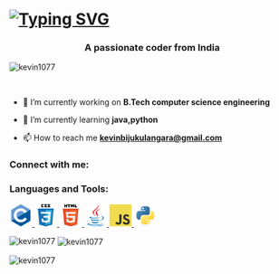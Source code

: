 # [![Typing SVG](https://readme-typing-svg.demolab.com/?lines=Hi!+👋;I'm+Kevin+Biju)](https://git.io/typing-svg)
<h3 align="center">A passionate coder from India</h3>

<p align="left"> <img src="https://komarev.com/ghpvc/?username=kevin1077&label=Profile%20views&color=0e75b6&style=flat" alt="kevin1077" /> </p>

<p align="left"> <a href="https://twitter.com/" target="blank"><img src="https://img.shields.io/twitter/follow/?logo=twitter&style=for-the-badge" alt="" /></a> </p>

- 🔭 I’m currently working on **B.Tech computer science engineering**

- 🌱 I’m currently learning **java,python**

- 📫 How to reach me **kevinbijukulangara@gmail.com**

<h3 align="left">Connect with me:</h3>
<p align="left">
</p>

<h3 align="left">Languages and Tools:</h3>
<p align="left"> <a href="https://www.cprogramming.com/" target="_blank" rel="noreferrer"> <img src="https://raw.githubusercontent.com/devicons/devicon/master/icons/c/c-original.svg" alt="c" width="40" height="40"/> </a> <a href="https://www.w3schools.com/css/" target="_blank" rel="noreferrer"> <img src="https://raw.githubusercontent.com/devicons/devicon/master/icons/css3/css3-original-wordmark.svg" alt="css3" width="40" height="40"/> </a> <a href="https://www.w3.org/html/" target="_blank" rel="noreferrer"> <img src="https://raw.githubusercontent.com/devicons/devicon/master/icons/html5/html5-original-wordmark.svg" alt="html5" width="40" height="40"/> </a> <a href="https://www.java.com" target="_blank" rel="noreferrer"> <img src="https://raw.githubusercontent.com/devicons/devicon/master/icons/java/java-original.svg" alt="java" width="40" height="40"/> </a> <a href="https://developer.mozilla.org/en-US/docs/Web/JavaScript" target="_blank" rel="noreferrer"> <img src="https://raw.githubusercontent.com/devicons/devicon/master/icons/javascript/javascript-original.svg" alt="javascript" width="40" height="40"/> </a> <a href="https://www.python.org" target="_blank" rel="noreferrer"> <img src="https://raw.githubusercontent.com/devicons/devicon/master/icons/python/python-original.svg" alt="python" width="40" height="40"/> </a> </p>

<p><img align="left" src="https://github-readme-stats.vercel.app/api/top-langs?username=kevin1077&show_icons=true&locale=en&layout=compact" alt="kevin1077" /></p>

<p>&nbsp;<img align="center" src="https://github-readme-stats.vercel.app/api?username=kevin1077&show_icons=true&locale=en" alt="kevin1077" /></p>

<p><img align="center" src="https://github-readme-streak-stats.herokuapp.com/?user=kevin1077&" alt="kevin1077" /></p>

